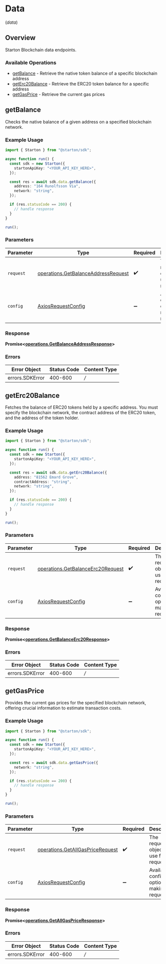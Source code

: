 # Data
(*data*)

## Overview

Starton Blockchain data endpoints.

### Available Operations

* [getBalance](#getbalance) - Retrieve the native token balance of a specific blockchain address
* [getErc20Balance](#geterc20balance) - Retrieve the ERC20 token balance for a specific address
* [getGasPrice](#getgasprice) -  Retrieve the current gas prices

## getBalance

Checks the native balance of a given address on a specified blockchain network. 

### Example Usage

```typescript
import { Starton } from "@starton/sdk";

async function run() {
  const sdk = new Starton({
    startonApiKey: "<YOUR_API_KEY_HERE>",
  });

  const res = await sdk.data.getBalance({
    address: "164 Runolfsson Via",
    network: "string",
  });

  if (res.statusCode == 200) {
    // handle response
  }
}

run();
```

### Parameters

| Parameter                                                                                      | Type                                                                                           | Required                                                                                       | Description                                                                                    |
| ---------------------------------------------------------------------------------------------- | ---------------------------------------------------------------------------------------------- | ---------------------------------------------------------------------------------------------- | ---------------------------------------------------------------------------------------------- |
| `request`                                                                                      | [operations.GetBalanceAddressRequest](../../sdk/models/operations/getbalanceaddressrequest.md) | :heavy_check_mark:                                                                             | The request object to use for the request.                                                     |
| `config`                                                                                       | [AxiosRequestConfig](https://axios-http.com/docs/req_config)                                   | :heavy_minus_sign:                                                                             | Available config options for making requests.                                                  |


### Response

**Promise<[operations.GetBalanceAddressResponse](../../sdk/models/operations/getbalanceaddressresponse.md)>**
### Errors

| Error Object    | Status Code     | Content Type    |
| --------------- | --------------- | --------------- |
| errors.SDKError | 400-600         | */*             |

## getErc20Balance

Fetches the balance of ERC20 tokens held by a specific address. You must specify the blockchain network, the contract address of the ERC20 token, and the address of the token holder. 

### Example Usage

```typescript
import { Starton } from "@starton/sdk";

async function run() {
  const sdk = new Starton({
    startonApiKey: "<YOUR_API_KEY_HERE>",
  });

  const res = await sdk.data.getErc20Balance({
    address: "81562 Emard Grove",
    contractAddress: "string",
    network: "string",
  });

  if (res.statusCode == 200) {
    // handle response
  }
}

run();
```

### Parameters

| Parameter                                                                                  | Type                                                                                       | Required                                                                                   | Description                                                                                |
| ------------------------------------------------------------------------------------------ | ------------------------------------------------------------------------------------------ | ------------------------------------------------------------------------------------------ | ------------------------------------------------------------------------------------------ |
| `request`                                                                                  | [operations.GetBalanceErc20Request](../../sdk/models/operations/getbalanceerc20request.md) | :heavy_check_mark:                                                                         | The request object to use for the request.                                                 |
| `config`                                                                                   | [AxiosRequestConfig](https://axios-http.com/docs/req_config)                               | :heavy_minus_sign:                                                                         | Available config options for making requests.                                              |


### Response

**Promise<[operations.GetBalanceErc20Response](../../sdk/models/operations/getbalanceerc20response.md)>**
### Errors

| Error Object    | Status Code     | Content Type    |
| --------------- | --------------- | --------------- |
| errors.SDKError | 400-600         | */*             |

## getGasPrice

Provides the current gas prices for the specified blockchain network, offering crucial information to estimate transaction costs.

### Example Usage

```typescript
import { Starton } from "@starton/sdk";

async function run() {
  const sdk = new Starton({
    startonApiKey: "<YOUR_API_KEY_HERE>",
  });

  const res = await sdk.data.getGasPrice({
    network: "string",
  });

  if (res.statusCode == 200) {
    // handle response
  }
}

run();
```

### Parameters

| Parameter                                                                                | Type                                                                                     | Required                                                                                 | Description                                                                              |
| ---------------------------------------------------------------------------------------- | ---------------------------------------------------------------------------------------- | ---------------------------------------------------------------------------------------- | ---------------------------------------------------------------------------------------- |
| `request`                                                                                | [operations.GetAllGasPriceRequest](../../sdk/models/operations/getallgaspricerequest.md) | :heavy_check_mark:                                                                       | The request object to use for the request.                                               |
| `config`                                                                                 | [AxiosRequestConfig](https://axios-http.com/docs/req_config)                             | :heavy_minus_sign:                                                                       | Available config options for making requests.                                            |


### Response

**Promise<[operations.GetAllGasPriceResponse](../../sdk/models/operations/getallgaspriceresponse.md)>**
### Errors

| Error Object    | Status Code     | Content Type    |
| --------------- | --------------- | --------------- |
| errors.SDKError | 400-600         | */*             |
